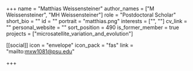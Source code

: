 +++
name = "Matthias Weissensteiner"
author_names = ["M Weissensteiner", "MH Weissensteiner"]
role = "Postdoctoral Scholar"
short_bio = ""
id = ""
portrait = "matthias.png"
interests = ["", ""]
cv_link = ""
personal_website = ""
sort_position = 490
is_former_member = true
projects = ["microsatellite_variation_and_evolution"]

[[social]]
    icon = "envelope"
    icon_pack = "fas"
    link = "mailto:mxw1081@psu.edu"

+++
